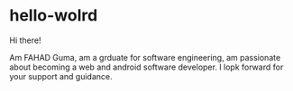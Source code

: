 # hello-wolrd

Hi there!

Am FAHAD Guma, am a grduate for software engineering,
am passionate about becoming a web and android software developer.
I lopk forward for your support and guidance.
